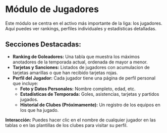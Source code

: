 # Módulo de Jugadores

Este módulo se centra en el activo más importante de la liga: los jugadores. Aquí puedes ver rankings, perfiles individuales y estadísticas detalladas.

## Secciones Destacadas:

- **Ranking de Goleadores:** Una tabla que muestra los máximos anotadores de la temporada actual, ordenada de mayor a menor.
- **Tarjetas y Sanciones:** Listados de jugadores con acumulacion de tarjetas amarillas o que han recibido tarjetas rojas.
- **Perfil del Jugador:** Cada jugador tiene una página de perfil personal que incluye:
  - **Foto y Datos Personales:** Nombre completo, edad, etc.
  - **Estadísticas de Temporada:** Goles, asistencias, tarjetas y partidos jugados.
  - **Historial de Clubes (Próximamente):** Un registro de los equipos en los que ha jugado.

**Interacción:** Puedes hacer clic en el nombre de cualquier jugador en las tablas o en las plantillas de los clubes para visitar su perfil.
